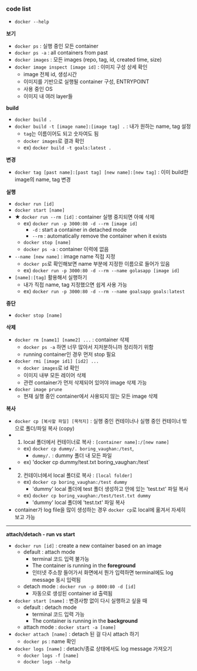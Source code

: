 ### code list
- `docker --help`

<b>보기</b>
- `docker ps` : 실행 중인 모든 container
- `docker ps -a` : all containers from past
- `docker images` : 모든 images (repo, tag, id, created time, size)
- `docker image inspect [image id]` : 이미지 구성 상세 확인
  - image 전체 id, 생성시간
  - 이미지를 기반으로 실행될 container 구성,  ENTRYPOINT
  - 사용 중인 OS
  - 이미지 내 여러 layer들

<b>build</b>
- `docker build .`
- `docker build -t [image name]:[image tag] .` : 내가 원하는 name, tag 설정
  - `tag`는 이름이어도 되고 숫자여도 됨
  - `docker images`로 결과 확인
  - ex) `docker build -t goals:latest .`

<b>변경</b>
- `docker tag [past name]:[past tag] [new name]:[new tag]` : 이미 build한 image의 name, tag 변경

<b>실행</b>
- `docker run [id]`
- `docker start [name]`
- ★ `docker run --rm [id]` : container 실행 중지되면 아예 삭제
   - ex) `docker run -p 3000:80 -d --rm [image id]`
     - `-d` : start a container in detached mode
     - `--rm` : automatically remove the container when it exists
   - `docker stop [name]`
   - `docker ps -a` : container 이력에 없음
- `--name [new name]` : image name 직접 지정
  - `docker ps`로 확인해보면 name 부분에 지정한 이름으로 들어가 있음
  - ex) `docker run -p 3000:80 -d --rm --name golasapp [image id]`
- `[name]:[tag]` 활용해서 실행하기
  - 내가 직접 name, tag 지정했으면 쉽게 사용 가능
  - ex) `docker run -p 3000:80 -d --rm --name goalsapp goals:latest`

<b>중단</b>
- `docker stop [name]`

<b>삭제</b>
- `docker rm [name1] [name2] ...` : container 삭제
  - `docker ps -a` 하면 너무 많아서 지저분하니까 정리하기 위함
  - running container인 경우 먼저 stop 필요
- `docker rmi [image id1] [id2] ...`
  - `docker images`로 id 확인
  - 이미지 내부 모든 레이어 삭제
  - 관련 container가 먼저 삭제되어 있어야 image 삭제 가능
- `docker image prune`
  - 현재 실행 중인 container에서 사용되지 않는 모든 image 삭제

<b>복사</b>
- `docker cp [복사할 파일] [목적지]` : 실행 중인 컨테이너나 실행 중인 컨테이너 밖으로 폴더/파일 복사 (copy)
- 1) local 폴더에서 컨테이너로 복사 : `[container name]:/[new name]`
  - ex) `docker cp dummy/. boring_vaughan:/test`,
    - `dummy/.` : dummy 폴더 내 모든 파일
  - ex) 'docker cp dummy/test.txt boring_vaughan:/test`  
- 2) 컨테이너에서 local 폴더로 복사 : `[local folder]`
  - ex) `docker cp boring_vaughan:/test dummy`
    - 'dummy' local 폴더에 test 폴더 생성하고 안에 있는 'test.txt' 파일 복사
  - ex) `docker cp boring_vaughan:/test/test.txt dummy`
    - 'dummy' local 폴더에 'test.txt' 파일 복사
- container가 log file을 많이 생성하는 경우 `docker cp`로 local에 옮겨서 자세히 보고  가능

---

<b>attach/detach - run vs start</b>
- `docker run [id]` : create a new container based on an image
  - default : attach mode
    - terminal 코드 입력 불가능
    - The container is running in the **foreground**
    - 인터넷 주소창 들어가서 화면에서 뭔가 입력하면 terminal에도 log message 동시 입력됨
  - detach mode : `docker run -p 8000:80 -d [id]`
    - 자동으로 생성된 container id 출력됨
- `docker start [name]` : 변경사항 없이 다시 실행하고 싶을 때
  - default : detach mode
    - terminal 코드 입력 가능
    - The container is running in the **background**
  - attach mode : `docker start -a [name]`
- `docker attach [name]` : detach 된 걸 다시 attach 하기
  - `docker ps` : name 확인
- `docker logs [name]` : detach/종료 상태에서도 log message 가져오기
  - `docker logs -f [name]`
  - `docker logs --help`
  
